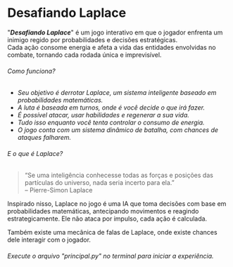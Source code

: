# Desafiando Laplace
"<b><i>Desafiando Laplace</i></b>" é um jogo interativo em que o jogador enfrenta um inimigo regido por probabilidades e decisões estratégicas.<br>
Cada ação consome energia e afeta a vida das entidades envolvidas no combate, tornando cada rodada única e imprevisível.

###### Como funciona?
 - <i>Seu objetivo é derrotar Laplace, um sistema inteligente baseado em probabilidades matemáticas.</i>
 - <i>A luta é baseada em turnos, onde é você decide o que irá fazer.</i>
 - <i>É possível atacar, usar habilidades e regenerar a sua vida.</i>
 - <i>Tudo isso enquanto você tenta controlar o consumo de energia.</i>
 - <i> O jogo conta com um sistema dinâmico de batalha, com chances de ataques falharem. </i>

###### E o que é Laplace?
> “Se uma inteligência conhecesse todas as forças e posições das partículas do universo, nada seria incerto para ela.”  
> – Pierre-Simon Laplace

Inspirado nisso, Laplace no jogo é uma IA que toma decisões com base em probabilidades matemáticas, antecipando movimentos e reagindo estrategicamente.
Ele não ataca por impulso, cada ação é calculada.

Também existe uma mecânica de falas de Laplace, onde existe chances dele interagir com o jogador.

###### Execute o arquivo "principal.py" no terminal para iniciar a experiência.
